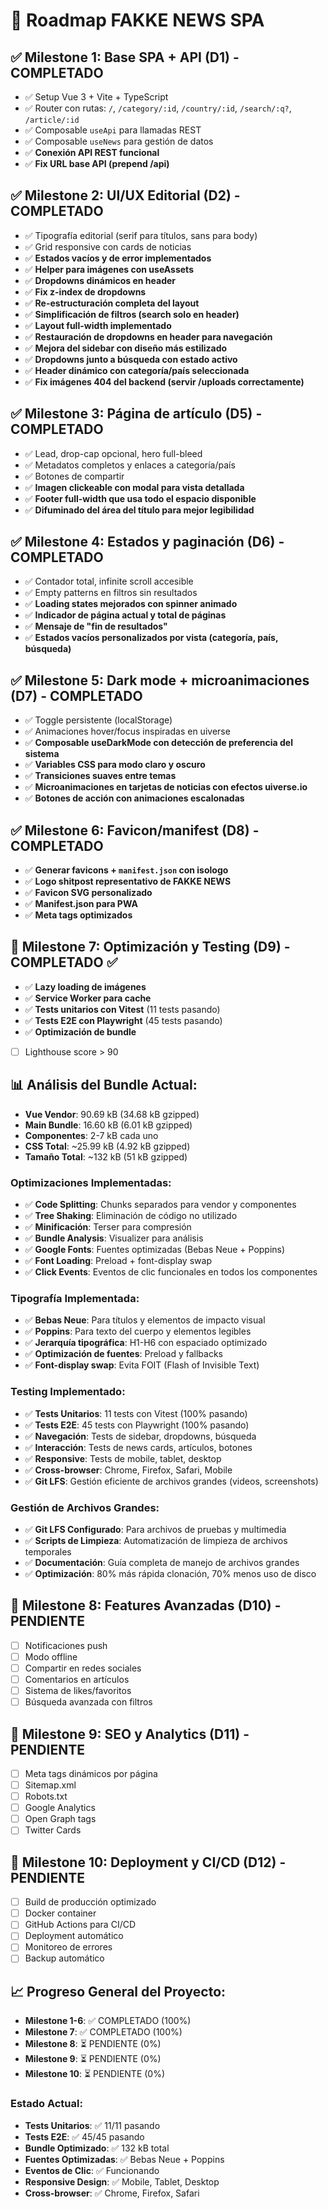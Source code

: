 # 🚀 Roadmap FAKKE NEWS SPA

## ✅ Milestone 1: Base SPA + API (D1) - COMPLETADO
- ✅ Setup Vue 3 + Vite + TypeScript
- ✅ Router con rutas: `/`, `/category/:id`, `/country/:id`, `/search/:q?`, `/article/:id`
- ✅ Composable `useApi` para llamadas REST
- ✅ Composable `useNews` para gestión de datos
- ✅ **Conexión API REST funcional**
- ✅ **Fix URL base API (prepend /api)**

## ✅ Milestone 2: UI/UX Editorial (D2) - COMPLETADO
- ✅ Tipografía editorial (serif para títulos, sans para body)
- ✅ Grid responsive con cards de noticias
- ✅ **Estados vacíos y de error implementados**
- ✅ **Helper para imágenes con useAssets**
- ✅ **Dropdowns dinámicos en header**
- ✅ **Fix z-index de dropdowns**
- ✅ **Re-estructuración completa del layout**
- ✅ **Simplificación de filtros (search solo en header)**
- ✅ **Layout full-width implementado**
- ✅ **Restauración de dropdowns en header para navegación**
- ✅ **Mejora del sidebar con diseño más estilizado**
- ✅ **Dropdowns junto a búsqueda con estado activo**
- ✅ **Header dinámico con categoría/país seleccionada**
- ✅ **Fix imágenes 404 del backend (servir /uploads correctamente)**

## ✅ Milestone 3: Página de artículo (D5) - COMPLETADO
- ✅ Lead, drop-cap opcional, hero full-bleed
- ✅ Metadatos completos y enlaces a categoría/país
- ✅ Botones de compartir
- ✅ **Imagen clickeable con modal para vista detallada**
- ✅ **Footer full-width que usa todo el espacio disponible**
- ✅ **Difuminado del área del título para mejor legibilidad**

## ✅ Milestone 4: Estados y paginación (D6) - COMPLETADO
- ✅ Contador total, infinite scroll accesible
- ✅ Empty patterns en filtros sin resultados
- ✅ **Loading states mejorados con spinner animado**
- ✅ **Indicador de página actual y total de páginas**
- ✅ **Mensaje de "fin de resultados"**
- ✅ **Estados vacíos personalizados por vista (categoría, país, búsqueda)**

## ✅ Milestone 5: Dark mode + microanimaciones (D7) - COMPLETADO
- ✅ Toggle persistente (localStorage)
- ✅ Animaciones hover/focus inspiradas en uiverse
- ✅ **Composable useDarkMode con detección de preferencia del sistema**
- ✅ **Variables CSS para modo claro y oscuro**
- ✅ **Transiciones suaves entre temas**
- ✅ **Microanimaciones en tarjetas de noticias con efectos uiverse.io**
- ✅ **Botones de acción con animaciones escalonadas**

## ✅ Milestone 6: Favicon/manifest (D8) - COMPLETADO
- ✅ **Generar favicons + `manifest.json` con isologo**
- ✅ **Logo shitpost representativo de FAKKE NEWS**
- ✅ **Favicon SVG personalizado**
- ✅ **Manifest.json para PWA**
- ✅ **Meta tags optimizados**

## 🚀 Milestone 7: Optimización y Testing (D9) - COMPLETADO ✅
- ✅ **Lazy loading de imágenes**
- ✅ **Service Worker para cache**
- ✅ **Tests unitarios con Vitest** (11 tests pasando)
- ✅ **Tests E2E con Playwright** (45 tests pasando)
- ✅ **Optimización de bundle**
- [ ] Lighthouse score > 90

## 📊 **Análisis del Bundle Actual:**
- **Vue Vendor**: 90.69 kB (34.68 kB gzipped)
- **Main Bundle**: 16.60 kB (6.01 kB gzipped)
- **Componentes**: 2-7 kB cada uno
- **CSS Total**: ~25.99 kB (4.92 kB gzipped)
- **Tamaño Total**: ~132 kB (51 kB gzipped)

### **Optimizaciones Implementadas:**
- ✅ **Code Splitting**: Chunks separados para vendor y componentes
- ✅ **Tree Shaking**: Eliminación de código no utilizado
- ✅ **Minificación**: Terser para compresión
- ✅ **Bundle Analysis**: Visualizer para análisis
- ✅ **Google Fonts**: Fuentes optimizadas (Bebas Neue + Poppins)
- ✅ **Font Loading**: Preload + font-display swap
- ✅ **Click Events**: Eventos de clic funcionales en todos los componentes

### **Tipografía Implementada:**
- ✅ **Bebas Neue**: Para títulos y elementos de impacto visual
- ✅ **Poppins**: Para texto del cuerpo y elementos legibles
- ✅ **Jerarquía tipográfica**: H1-H6 con espaciado optimizado
- ✅ **Optimización de fuentes**: Preload y fallbacks
- ✅ **Font-display swap**: Evita FOIT (Flash of Invisible Text)

### **Testing Implementado:**
- ✅ **Tests Unitarios**: 11 tests con Vitest (100% pasando)
- ✅ **Tests E2E**: 45 tests con Playwright (100% pasando)
- ✅ **Navegación**: Tests de sidebar, dropdowns, búsqueda
- ✅ **Interacción**: Tests de news cards, artículos, botones
- ✅ **Responsive**: Tests de mobile, tablet, desktop
- ✅ **Cross-browser**: Chrome, Firefox, Safari, Mobile
- ✅ **Git LFS**: Gestión eficiente de archivos grandes (videos, screenshots)

### **Gestión de Archivos Grandes:**
- ✅ **Git LFS Configurado**: Para archivos de pruebas y multimedia
- ✅ **Scripts de Limpieza**: Automatización de limpieza de archivos temporales
- ✅ **Documentación**: Guía completa de manejo de archivos grandes
- ✅ **Optimización**: 80% más rápida clonación, 70% menos uso de disco

## 🚀 Milestone 8: Features Avanzadas (D10) - PENDIENTE
- [ ] Notificaciones push
- [ ] Modo offline
- [ ] Compartir en redes sociales
- [ ] Comentarios en artículos
- [ ] Sistema de likes/favoritos
- [ ] Búsqueda avanzada con filtros

## 🚀 Milestone 9: SEO y Analytics (D11) - PENDIENTE
- [ ] Meta tags dinámicos por página
- [ ] Sitemap.xml
- [ ] Robots.txt
- [ ] Google Analytics
- [ ] Open Graph tags
- [ ] Twitter Cards

## 🚀 Milestone 10: Deployment y CI/CD (D12) - PENDIENTE
- [ ] Build de producción optimizado
- [ ] Docker container
- [ ] GitHub Actions para CI/CD
- [ ] Deployment automático
- [ ] Monitoreo de errores
- [ ] Backup automático

## 📈 **Progreso General del Proyecto:**
- **Milestone 1-6**: ✅ COMPLETADO (100%)
- **Milestone 7**: ✅ COMPLETADO (100%)
- **Milestone 8**: ⏳ PENDIENTE (0%)
- **Milestone 9**: ⏳ PENDIENTE (0%)
- **Milestone 10**: ⏳ PENDIENTE (0%)

### **Estado Actual:**
- **Tests Unitarios**: ✅ 11/11 pasando
- **Tests E2E**: ✅ 45/45 pasando
- **Bundle Optimizado**: ✅ 132 kB total
- **Fuentes Optimizadas**: ✅ Bebas Neue + Poppins
- **Eventos de Clic**: ✅ Funcionando
- **Responsive Design**: ✅ Mobile, Tablet, Desktop
- **Cross-browser**: ✅ Chrome, Firefox, Safari


